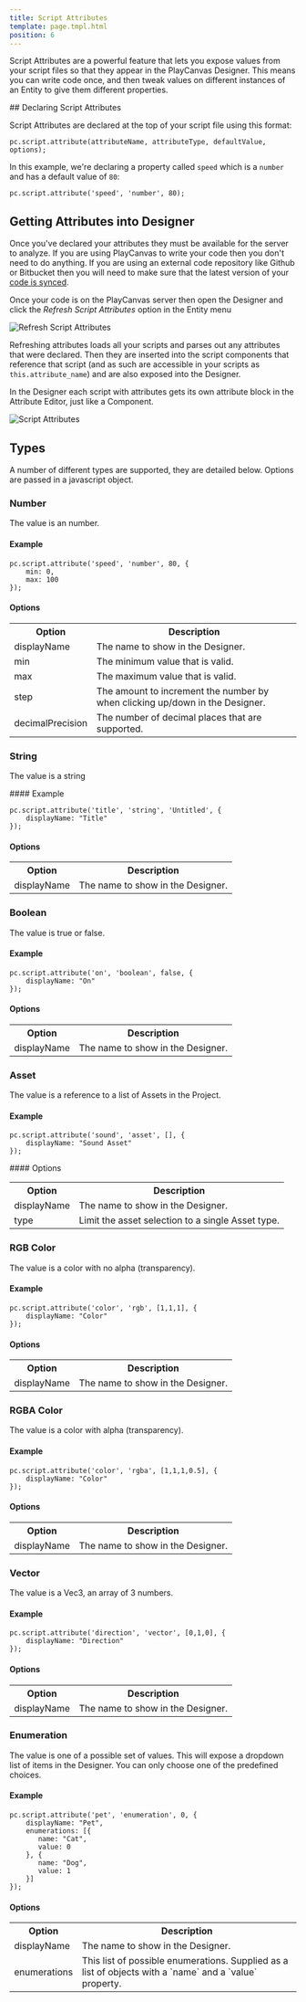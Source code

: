 ```yaml
---
title: Script Attributes
template: page.tmpl.html
position: 6
---
```


Script Attributes are a powerful feature that lets you expose values from your script files so that they appear in the PlayCanvas Designer. This means you can write code once, and then tweak values on different instances of an Entity to give them different properties.

## Declaring Script Attributes

Script Attributes are declared at the top of your script file using this format:

~~~js~~~
pc.script.attribute(attributeName, attributeType, defaultValue, options);
~~~

In this example, we're declaring a property called `speed` which is a `number` and has a default value of `80`:

~~~js~~~
pc.script.attribute('speed', 'number', 80);
~~~


## Getting Attributes into Designer

Once you've declared your attributes they must be available for the server to analyze. If you are using PlayCanvas to write your code then you don't need to do anything. If you are using an external code repository like Github or Bitbucket then you will need to make sure that the latest version of your [code is synced][workflow].

Once your code is on the PlayCanvas server then open the Designer and click the *Refresh Script Attributes* option in the Entity menu

![Refresh Script Attributes][refresh_image]

Refreshing attributes loads all your scripts and parses out any attributes that were declared. Then they are inserted into the script components that reference that script (and as such are accessible in your scripts as `this.attribute_name`) and are also exposed into the Designer.

In the Designer each script with attributes gets its own attribute block in the Attribute Editor, just like a Component.

![Script Attributes][script_component_attr_image]

## Types

A number of different types are supported, they are detailed below. Options are passed in a javascript object.

### Number

The value is an number.

#### Example

~~~js~~~
pc.script.attribute('speed', 'number', 80, {
    min: 0,
    max: 100
});
~~~

#### Options

<table class="table table-striped">
    <tr><th>Option</th><th>Description</th></tr>
    <tr>
        <td>displayName</td><td>The name to show in the Designer.</td>
    </tr>
    <tr>
        <td>min</td><td>The minimum value that is valid.</td>
    </tr>
    <tr>
        <td>max</td><td>The maximum value that is valid.</td>
    </tr>
    <tr>
        <td>step</td><td>The amount to increment the number by when clicking up/down in the Designer.</td>
    </tr>
    <tr>
        <td>decimalPrecision</td><td>The number of decimal places that are supported.</td>
    </tr>
</table>

### String

The value is a string

#### Example

~~~js~~~
pc.script.attribute('title', 'string', 'Untitled', {
    displayName: "Title"
});
~~~

#### Options

<table class="table table-striped">
    <tr><th>Option</th><th>Description</th></tr>
    <tr>
        <td>displayName</td><td>The name to show in the Designer.</td>
    </tr>
</table>

### Boolean

The value is true or false.

#### Example

~~~js~~~
pc.script.attribute('on', 'boolean', false, {
    displayName: "On"
});
~~~

#### Options

<table class="table table-striped">
    <tr><th>Option</th><th>Description</th></tr>
    <tr>
        <td>displayName</td><td>The name to show in the Designer.</td>
    </tr>
</table>

### Asset

The value is a reference to a list of Assets in the Project.

#### Example

~~~js~~~
pc.script.attribute('sound', 'asset', [], {
    displayName: "Sound Asset"
});
~~~

#### Options

<table class="table table-striped">
    <tr><th>Option</th><th>Description</th></tr>
    <tr>
        <td>displayName</td><td>The name to show in the Designer.</td>
    </tr>
    <tr>
        <td>type</td><td>Limit the asset selection to a single Asset type.</td>
    </tr>
</table>

### RGB Color

The value is a color with no alpha (transparency).

#### Example

~~~js~~~
pc.script.attribute('color', 'rgb', [1,1,1], {
    displayName: "Color"
});
~~~

#### Options

<table class="table table-striped">
    <tr><th>Option</th><th>Description</th></tr>
    <tr>
        <td>displayName</td><td>The name to show in the Designer.</td>
    </tr>
</table>


### RGBA Color

The value is a color with alpha (transparency).

#### Example

~~~js~~~
pc.script.attribute('color', 'rgba', [1,1,1,0.5], {
    displayName: "Color"
});
~~~

#### Options

<table class="table table-striped">
    <tr><th>Option</th><th>Description</th></tr>
    <tr>
        <td>displayName</td><td>The name to show in the Designer.</td>
    </tr>
</table>

### Vector

The value is a Vec3, an array of 3 numbers.

#### Example

~~~js~~~
pc.script.attribute('direction', 'vector', [0,1,0], {
    displayName: "Direction"
});
~~~

#### Options

<table class="table table-striped">
    <tr><th>Option</th><th>Description</th></tr>
    <tr>
        <td>displayName</td><td>The name to show in the Designer.</td>
    </tr>
</table>


### Enumeration

The value is one of a possible set of values. This will expose a dropdown list of items in the Designer. You can only choose one of the predefined choices.

#### Example

~~~js~~~
pc.script.attribute('pet', 'enumeration', 0, {
    displayName: "Pet",
    enumerations: [{
       name: "Cat",
       value: 0
    }, {
       name: "Dog",
       value: 1
    }]
});
~~~

#### Options

<table class="table table-striped">
    <tr><th>Option</th><th>Description</th></tr>
    <tr>
        <td>displayName</td><td>The name to show in the Designer.</td>
    </tr>
    <tr>
        <td>enumerations</td><td>This list of possible enumerations. Supplied as a list of objects with a `name` and a `value` property.</td>
    </tr>
</table>



[workflow]: /user-manual/scripting/workflow
[refresh_image]: /images/scripting/refresh_attributes.png
[script_component_attr_image]: /images/scripting/script_component_attribute.png

